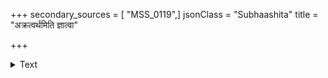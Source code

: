 +++
secondary_sources = [ "MSS_0119",]
jsonClass = "Subhaashita"
title = "अक्रत्वर्थमिति ज्ञात्वा"

+++

<details><summary>Text</summary>

अक्रत्वर्थमिति ज्ञात्वा शक्रे न हुतवान् पुरा।  
नादत्तमिति शास्त्रार्थात् तक्रं शक्रस्य दुर्लभम्॥
</details>
